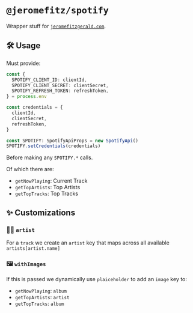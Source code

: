 # `@jeromefitz/spotify`

Wrapper stuff for [`jeromefitzgerald.com`](https://jeromefitzgerald.com).

## 🛠️ Usage

Must provide:

```ts
const {
  SPOTIFY_CLIENT_ID: clientId,
  SPOTIFY_CLIENT_SECRET: clientSecret,
  SPOTIFY_REFRESH_TOKEN: refreshToken,
} = process.env

const credentials = {
  clientId,
  clientSecret,
  refreshToken,
}

const SPOTIFY: SpotifyApiProps = new SpotifyApi()
SPOTIFY.setCredentials(credentials)
```

Before making any `SPOTIFY.*` calls.

Of which there are:

- `getNowPlaying`: Current Track
- `getTopArtists`: Top Artists
- `getTopTracks`: Top Tracks

## ✨️ Customizations

### 🧑‍🎨️ `artist`

For a `track` we create an `artist` key that maps across all available `artists[artist.name]`

### 🖼️ `withImages`

If this is passed we dynamically use `plaiceholder` to add an `image` key to:

- `getNowPlaying`: `album`
- `getTopArtists`: `artist`
- `getTopTracks`: `album`
